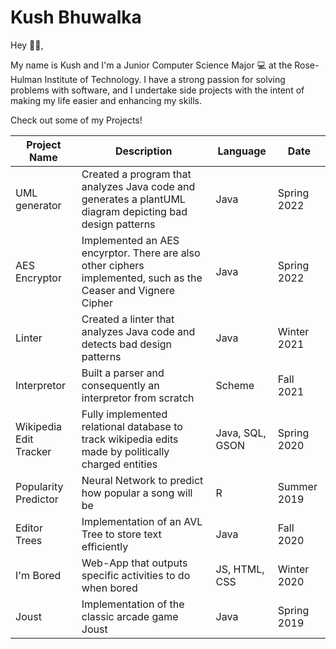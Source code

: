 <h1> Kush Bhuwalka </h1>

Hey 👋👋, 
 
My name is Kush and I'm a Junior Computer Science Major 💻 at the Rose-Hulman Institute of Technology. I have a strong passion for solving problems with software, and I undertake side projects with the intent of making my life easier and enhancing my skills. 

Check out some of my Projects!

Project Name | Description | Language | Date
------------ | -------------|------------ | -------------
UML generator | Created a program that analyzes Java code and generates a plantUML diagram depicting bad design patterns | Java | Spring 2022
AES Encryptor | Implemented an AES encyrptor. There are also other ciphers implemented, such as the Ceaser and Vignere Cipher | Java | Spring 2022 
Linter | Created a linter that analyzes Java code and detects bad design patterns | Java | Winter 2021
Interpretor | Built a parser and consequently an interpretor from scratch | Scheme | Fall 2021
Wikipedia Edit Tracker | Fully implemented relational database to track wikipedia edits made by politically charged entities | Java, SQL, GSON | Spring 2020
Popularity Predictor | Neural Network to predict how popular a song will be  | R | Summer 2019
Editor Trees | Implementation of an AVL Tree to store text efficiently | Java | Fall 2020 
I'm Bored | Web-App that outputs specific activities to do when bored | JS, HTML, CSS | Winter 2020
Joust | Implementation of the classic arcade game Joust | Java | Spring 2019 


